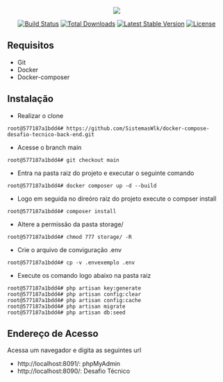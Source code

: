 <p align="center"><img src="https://laravel.com/assets/img/components/logo-laravel.svg"></p>

<p align="center">
<a href="https://travis-ci.org/laravel/framework"><img src="https://travis-ci.org/laravel/framework.svg" alt="Build Status"></a>
<a href="https://packagist.org/packages/laravel/framework"><img src="https://poser.pugx.org/laravel/framework/d/total.svg" alt="Total Downloads"></a>
<a href="https://packagist.org/packages/laravel/framework"><img src="https://poser.pugx.org/laravel/framework/v/stable.svg" alt="Latest Stable Version"></a>
<a href="https://packagist.org/packages/laravel/framework"><img src="https://poser.pugx.org/laravel/framework/license.svg" alt="License"></a>
</p>

## Requisitos

- Git
- Docker
- Docker-composer

## Instalação

- Realizar o clone

```
root@577187a1bdd4# https://github.com/SistemasWlk/docker-compose-desafio-tecnico-back-end.git
```

- Acesse o branch main

```
root@577187a1bdd4# git checkout main 
```

- Entra na pasta raiz do projeto e executar o seguinte comando

```
root@577187a1bdd4# docker composer up -d --build
```

- Logo em seguida no direóro raiz do projeto execute o compser install

```
root@577187a1bdd4# composer install
```

- Altere a permissão da pasta storage/

```
root@577187a1bdd4# chmod 777 storage/ -R
```

- Crie o arquivo de conviguração .env

```
root@577187a1bdd4# cp -v .envexemplo .env
```

- Execute os comando logo abaixo na pasta raiz

```
root@577187a1bdd4# php artisan key:generate
root@577187a1bdd4# php artisan config:clear
root@577187a1bdd4# php artisan config:cache
root@577187a1bdd4# php artisan migrate
root@577187a1bdd4# php artisan db:seed
```

## Endereço de Acesso

Acessa um navegador e digita as seguintes url
- http://localhost:8091/: phpMyAdmin 
- http://localhost:8090/: Desafio Técnico 

